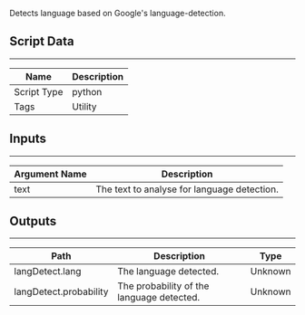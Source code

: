 Detects language based on Google's language-detection.

## Script Data

---

| **Name** | **Description** |
| --- | --- |
| Script Type | python |
| Tags | Utility |


## Inputs

---

| **Argument Name** | **Description** |
| --- | --- |
| text | The text to analyse for language detection. |

## Outputs

---

| **Path** | **Description** | **Type** |
| --- | --- | --- |
| langDetect.lang | The language detected. | Unknown |
| langDetect.probability | The probability of the language detected. | Unknown |
